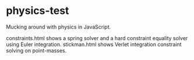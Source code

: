 # physics-test
Mucking around with physics in JavaScript.

constraints.html shows a spring solver and a hard constraint equality solver using Euler integration.
stickman.html shows Verlet integration constraint solving on point-masses.
